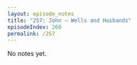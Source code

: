 ```yaml
---
layout: episode_notes
title: "257: John — Wells and Husbands"
episodeIndex: 260
permalink: /257
---
```

No notes yet.
